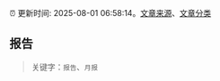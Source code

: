 :alarm_clock: 更新时间: 2025-08-01 06:58:14。[文章来源](/README.md)、[文章分类](/TAGS.md)

## 报告


> 关键字：`报告`、`月报`



